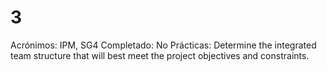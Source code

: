 # 3

Acrónimos: IPM, SG4
Completado: No
Prácticas: Determine the integrated team structure that will best meet the project objectives and constraints.